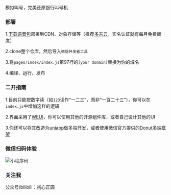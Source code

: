 模拟叫号，完美还原银行叫号机

### 部署
1.[下载语音包](https://github.com/ch98196/NumberCalling/releases/download/resource/audio.zip)部署到CDN、对象存储等（推荐[多吉云](https://www.dogecloud.com/)，实名认证就有每月免费额度）

2.clone整个仓库，然后导入`微信开发者工具`

3.将`pages/index/index.js`第97行的`[your domain]`替换为你的域名

4.编译、运行、发布

### 二开指南
1.目前只能按数字读（如`123`读作“一二三”，而非“一百二十三”），你可以在`index.js`中增加这样的逻辑

2.界面采用了[WEUI](https://github.com/Tencent/weui-wxss)，你可以使用其他的开源组件库，或者自己设计其他的UI

3.你还可以将其改造为[uniapp](https://uniapp.dcloud.net.cn/)做多端开发，或者使用微信官方提供的[Donut多端框架](https://dev.weixin.qq.com/docs/framework)

### 微信扫码体验
![小程序码](https://dev.zyworks.top/mpcode.jpg)

### 关注我
公众号/bilibili：初心正圆
